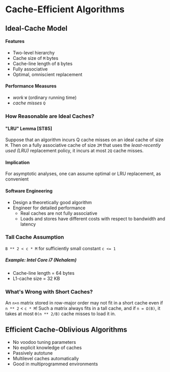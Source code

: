 # Cache-Efficient Algorithms

## Ideal-Cache Model

#### Features

* Two-level hierarchy
* Cache size of `M` bytes
* Cache-line length of `B` bytes
* Fully associative
* Optimal, omniscient replacement

#### Performance Measures

* _work_ `W` (ordinary running time)
* _cache misses_ `Q`

### How Reasonable are Ideal Caches?

#### "LRU" Lemma [ST85]

Suppose that an algorithm incurs Q cache misses on an ideal cache of size `M`. Then on a fully associative cache of size `2M` that uses the _least-recently used (LRU)_ replacement policy, it incurs at most `2Q` cache misses.

#### Implication

For asymptotic analyses, one can assume optimal or LRU replacement, as convenient

#### Software Engineering

* Design a theoretically good algorithm
* Engineer for detailed performance
  * Real caches are not fully associative
  * Loads and stores have different costs with respect to bandwidth and latency

### Tall Cache Assumption

`B ** 2 < c * M` for sufficiently small constant `c <= 1`

##### Example: Intel Core i7 (Nehalem)

* Cache-line length = 64 bytes
* L1-cache size = 32 KB

### What's Wrong with Short Caches?

An `n×n` matrix stored in row-major order may not fit in a short cache even if `n ** 2` < `c * M`! Such a matrix always fits in a tall cache, and if `n = Ω(B)`, it takes at most `Θ(n ** 2/B)` cache misses to load it in.

## Efficient Cache-Oblivious Algorithms

* No voodoo tuning parameters
* No explicit knowledge of caches
* Passively autotune
* Multilevel caches automatically
* Good in multiprogrammed environments
